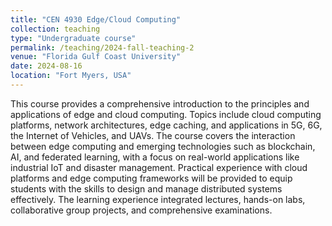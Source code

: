 ```yaml
---
title: "CEN 4930 Edge/Cloud Computing"
collection: teaching
type: "Undergraduate course"
permalink: /teaching/2024-fall-teaching-2
venue: "Florida Gulf Coast University"
date: 2024-08-16
location: "Fort Myers, USA"
---
```


This course provides a comprehensive introduction to the principles and applications of edge and cloud computing. Topics include cloud computing platforms, network architectures, edge caching, and applications in 5G, 6G, the Internet of Vehicles, and UAVs. The course covers the interaction between edge computing and emerging technologies such as blockchain, AI, and federated learning, with a focus on real-world applications like industrial IoT and disaster management. Practical experience with cloud platforms and edge computing frameworks will be provided to equip students with the skills to design and manage distributed systems effectively. The learning experience integrated lectures, hands-on labs, collaborative group projects, and comprehensive examinations.
